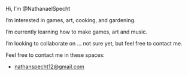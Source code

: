 Hi, I’m @NathanaelSpecht

I’m interested in games, art, cooking, and gardening.

I’m currently learning how to make games, art and music.

I’m looking to collaborate on ... not sure yet, but feel free to contact me.

Feel free to contact me in these spaces:
- nathanspecht12@gmail.com

<!---
NathanaelSpecht/NathanaelSpecht is a ✨ special ✨ repository because its `README.md` (this file) 
appears on your GitHub profile. You can click the Preview link to take a look at your changes.
--->
